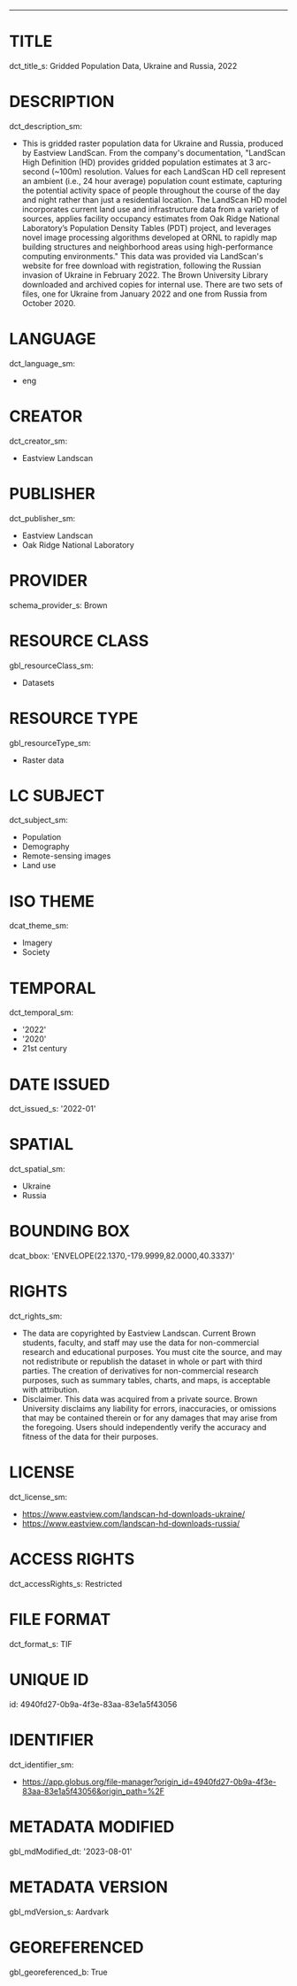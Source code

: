 ---
# TITLE
dct_title_s: Gridded Population Data, Ukraine and Russia, 2022

# DESCRIPTION
dct_description_sm:
- This is gridded raster population data for Ukraine and Russia, produced by Eastview LandScan. From the company's documentation, "LandScan High Definition (HD) provides gridded population estimates at 3 arc-second (~100m) resolution. Values for each LandScan HD cell represent an ambient (i.e., 24 hour average) population count estimate, capturing the potential activity space of people throughout the course of the day and night rather than just a residential location. The LandScan HD model incorporates current land use and infrastructure data from a variety of sources, applies facility occupancy estimates from Oak Ridge National Laboratory’s Population Density Tables (PDT) project, and leverages novel image processing algorithms developed at ORNL to rapidly map building structures and neighborhood areas using high-performance computing environments." This data was provided via LandScan's website for free download with registration, following the Russian invasion of Ukraine in February 2022. The Brown University Library downloaded and archived copies for internal use. There are two sets of files, one for Ukraine from January 2022 and one from Russia from October 2020.

# LANGUAGE
dct_language_sm:
- eng

# CREATOR
dct_creator_sm:
- Eastview Landscan

# PUBLISHER
dct_publisher_sm:
- Eastview Landscan
- Oak Ridge National Laboratory

# PROVIDER
schema_provider_s: Brown

# RESOURCE CLASS
gbl_resourceClass_sm: 
- Datasets

# RESOURCE TYPE
gbl_resourceType_sm:
- Raster data

# LC SUBJECT
dct_subject_sm:
- Population
- Demography
- Remote-sensing images
- Land use

# ISO THEME
dcat_theme_sm:
- Imagery
- Society

# TEMPORAL
dct_temporal_sm:
- '2022'
- '2020'
- 21st century

# DATE ISSUED
dct_issued_s: '2022-01'

# SPATIAL
dct_spatial_sm:
- Ukraine
- Russia

# BOUNDING BOX
dcat_bbox: 'ENVELOPE(22.1370,-179.9999,82.0000,40.3337)'

# RIGHTS
dct_rights_sm: 
- The data are copyrighted by Eastview Landscan. Current Brown students, faculty, and staff may use the data for non-commercial research and educational purposes. You must cite the source, and may not redistribute or republish the dataset in whole or part with third parties. The creation of derivatives for non-commercial research purposes, such as summary tables, charts, and maps, is acceptable with attribution. 
- Disclaimer. This data was acquired from a private source. Brown University disclaims any liability for errors, inaccuracies, or omissions that may be contained therein or for any damages that may arise from the foregoing. Users should independently verify the accuracy and fitness of the data for their purposes.

# LICENSE
dct_license_sm:
- https://www.eastview.com/landscan-hd-downloads-ukraine/
- https://www.eastview.com/landscan-hd-downloads-russia/

# ACCESS RIGHTS
dct_accessRights_s: Restricted

# FILE FORMAT
dct_format_s: TIF

# UNIQUE ID
id: 4940fd27-0b9a-4f3e-83aa-83e1a5f43056

# IDENTIFIER
dct_identifier_sm:
- https://app.globus.org/file-manager?origin_id=4940fd27-0b9a-4f3e-83aa-83e1a5f43056&origin_path=%2F

# METADATA MODIFIED
gbl_mdModified_dt: '2023-08-01'

# METADATA VERSION
gbl_mdVersion_s: Aardvark

# GEOREFERENCED
gbl_georeferenced_b: True